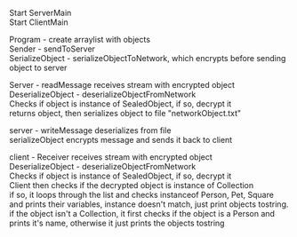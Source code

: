 Start ServerMain  
Start ClientMain  

Program - create arraylist with objects  
Sender - sendToServer  
SerializeObject - serializeObjectToNetwork, which encrypts before sending object to server  

Server - readMessage receives stream with encrypted object  
DeserializeObject - deserializeObjectFromNetwork  
Checks if object is instance of SealedObject, if so, decrypt it  
returns object, then serializes object to file "networkObject.txt"  

server - writeMessage deserializes from file  
serializeObject encrypts message and sends it back to client  

client - Receiver receives stream with encrypted object  
DeserializeObject - deserializeObjectFromNetwork  
Checks if object is instance of SealedObject, if so, decrypt it  
Client then checks if the decrypted object is instance of Collection  
if so, it loops through the list and checks instanceof Person, Pet, Square and prints their variables, instance doesn't match, just print objects tostring.  
if the object isn't a Collection, it first checks if the object is a Person and prints it's name, otherwise it just prints the objects tostring  
